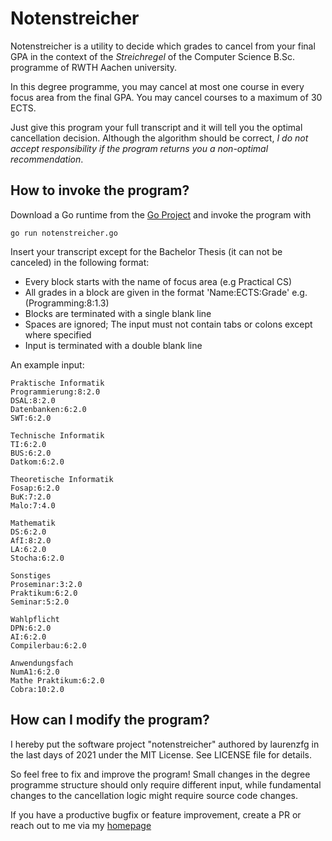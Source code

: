 # Notenstreicher

Notenstreicher is a utility to decide which grades to cancel from your final GPA in the context of the *Streichregel*
of the Computer Science B.Sc. programme of RWTH Aachen university.

In this degree programme, you may cancel at most one course in every focus area from the final GPA.
You may cancel courses to a maximum of 30 ECTS.

Just give this program your full transcript and it will tell you the optimal cancellation decision.
Although the algorithm should be correct, *I do not accept responsibility if the program returns you a non-optimal recommendation*.

## How to invoke the program?

Download a Go runtime from the [Go Project](https://go.dev) and invoke the program with

    go run notenstreicher.go

Insert your transcript except for the Bachelor Thesis (it can not be canceled) in the following format:
* Every block starts with the name of focus area (e.g Practical CS)
* All grades in a block are given in the format 'Name:ECTS:Grade' e.g. (Programming:8:1.3)
* Blocks are terminated with a single blank line
* Spaces are ignored; The input must not contain tabs or colons except where specified
* Input is terminated with a double blank line

An example input:

    Praktische Informatik
    Programmierung:8:2.0
    DSAL:8:2.0
    Datenbanken:6:2.0
    SWT:6:2.0

    Technische Informatik
    TI:6:2.0
    BUS:6:2.0
    Datkom:6:2.0

    Theoretische Informatik
    Fosap:6:2.0
    BuK:7:2.0
    Malo:7:4.0

    Mathematik
    DS:6:2.0
    AfI:8:2.0
    LA:6:2.0
    Stocha:6:2.0

    Sonstiges
    Proseminar:3:2.0
    Praktikum:6:2.0
    Seminar:5:2.0

    Wahlpflicht
    DPN:6:2.0
    AI:6:2.0
    Compilerbau:6:2.0

    Anwendungsfach
    NumA1:6:2.0
    Mathe Praktikum:6:2.0
    Cobra:10:2.0

## How can I modify the program?
I hereby put the software project "notenstreicher" authored by laurenzfg in the last days of 2021 under the MIT License.
See LICENSE file for details.

So feel free to fix and improve the program!
Small changes in the degree programme structure should only require different input,
while fundamental changes to the cancellation logic might require source code changes.

If you have a productive bugfix or feature improvement, create a PR or reach out to me via my [homepage](https://laurenzfg.com)
